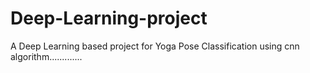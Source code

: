 # Deep-Learning-project

A Deep Learning based project for Yoga Pose Classification
using cnn algorithm.............
